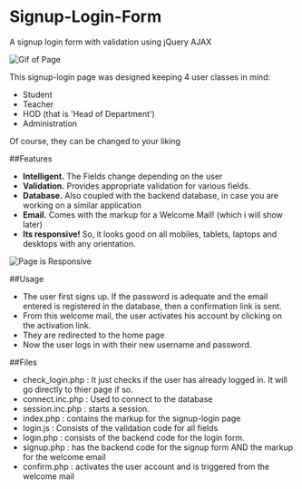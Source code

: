 # Signup-Login-Form
A signup login form with validation using jQuery AJAX

![Gif of Page](/gifs/intro_gif.gif?raw=true "Normal view")

This signup-login page was designed keeping 4 user classes in mind:
- Student
- Teacher
- HOD (that is 'Head of Department')
- Administration

Of course, they can be changed to your liking


##Features 

- **Intelligent.** The Fields change depending on the user
- **Validation.** Provides appropriate validation for various fields. 
- **Database.** Also coupled with the backend database, in case you are working on a similar application
- **Email.** Comes with the markup for a Welcome Mail! (which i will show later)
- **Its responsive!** So, it looks good on all mobiles, tablets, laptops and desktops with any orientation.

![Page is Responsive](/gifs/responsive_gif.gif?raw=true "Normal view")


##Usage

- The user first signs up. If the password is adequate and the email entered is registered in the database, then a confirmation link is sent.
- From this welcome mail, the user activates his account by clicking on the activation link.
- They are redirected to the home page 
- Now the user logs in with their new username and password.


##Files

- check_login.php : It just checks if the user has already logged in. It will go directly to thier page if so.
- connect.inc.php : Used to connect to the database
- session.inc.php : starts a session. 
- index.php : contains the markup for the signup-login page
- login.js : Consists of the validation code for all fields
- login.php : consists of the backend code for the login form.
- signup.php : has the backend code for the signup form AND the markup for the welcome email
- confirm.php : activates the user account and is triggered from the welcome mail
